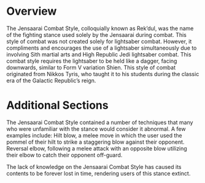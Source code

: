 # Overview

The Jensaarai Combat Style, colloquially known as Rek’dul, was the name of the fighting stance used solely by the Jensaarai during combat.
This style of combat was not created solely for lightsaber combat.
However, it compliments and encourages the use of a lightsaber simultaneously due to involving Sith martial arts and High Republic Jedi lightsaber combat.
This combat style requires the lightsaber to be held like a dagger, facing downwards, similar to Form V variation Shien.
This style of combat originated from Nikkos Tyris, who taught it to his students during the classic era of the Galactic Republic’s reign.

# Additional Sections

The Jensaarai Combat Style contained a number of techniques that many who were unfamiliar with the stance would consider it abnormal.
A few examples include: Hilt blow, a melee move in which the user used the pommel of their hilt to strike a staggering blow against their opponent.
Reversal elbow, following a melee attack with an opposite blow utilizing their elbow to catch their opponent off-guard.

The lack of knowledge on the Jensaarai Combat Style has caused its contents to be forever lost in time, rendering users of this stance extinct.
